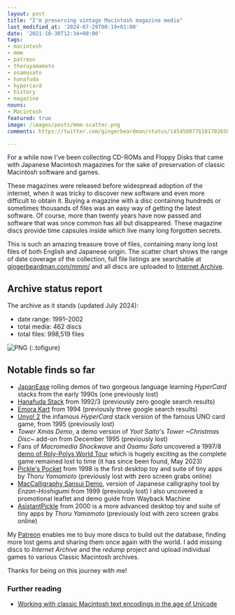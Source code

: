 ```yaml
---
layout: post
title: "I'm preserving vintage Macintosh magazine media"
last_modified_at: '2024-07-29T00:19+01:00'
date: '2021-10-30T12:34+00:00'
tags:
- macintosh
- mmm
- patreon
- thoruyamamoto
- osamusato
- hanafuda
- hypercard
- history
- magazine
nouns:
- Macintosh
featured: true
image: /images/posts/mmm-scatter.png
comments: https://twitter.com/gingerbeardman/status/1454500776181702658

---
```


For a while now I've been collecting CD-ROMs and Floppy Disks that came with Japanese Macintosh magazines for the sake of preservation of classic Macintosh software and games.

These magazines were released before widespread adoption of the internet, when it was tricky to discover new software and even more difficult to obtain it. Buying a magazine with a disc containing hundreds or sometimes thousands of files was an easy way of getting the latest software. Of course, more than twenty years have now passed and software that was once common has all but disappeared. These magazine discs provide time capsules inside which live many long forgotten secrets.

This is such an amazing treasure trove of files, containing many long lost files of both English and Japanese origin. The scatter chart shows the range of date coverage of the collection, full file listings are searchable at [gingerbeardman.com/mmm/](https://www.gingerbeardman.com/mmm/) and all discs are uploaded to [Internet Archive](https://archive.org/details/@gingerbeardman).

## Archive status report

The archive as it stands (updated July 2024):

*   date range: 1991–2002
*   total media: 462 discs
*   total files: 998,519 files

![PNG](https://cdn.gingerbeardman.com/images/posts/mmm-scatter.png "Distribution of discs by month")
{:.tofigure}

## Notable finds so far

*   [JapanEase](https://macintoshgarden.org/apps/japanease) rolling demos of two gorgeous language learning _HyperCard_ stacks from the early 1990s (one previously lost)
*   [Hanafuda Stack](/2021/10/31/hypercard-hanafuda/) from 1992/3 (previously zero google search results)
*   [Emora Kart](/2021/10/31/mouse-controlled-super-mario-kart-clone-for-classic-macintosh/) from 1994 (previously three google search results)
*   [Unyo! 2](https://macintoshgarden.org/games/unyo-2) the infamous _HyperCard_ stack version of the famous UNO card game, from 1995 (previously lost)
*   _Tower Xmas Demo_, a demo version of _Yoot Saito_'s _Tower ~Christmas Disc~_ add-on from December 1995 (previously lost)
*   Fans of _Macromedia Shockwave_ and _Osamu Sato_ uncovered a 1997/8 [demo of Roly-Polys World Tour](https://www.youtube.com/watch?v=FlMzJs8Eb8Y) which is hugely exciting as the complete game remained lost to time (it has since been found, May 2023)
*   [Pickle's Pocket](https://macintoshgarden.org/apps/pickles-pocket) from 1998 is the first desktop toy and suite of tiny apps by _Thoru Yamamoto_ (previously lost with zero screen grabs online)
*   [MacCalligraphy Sansui Demo](https://macintoshgarden.org/apps/maccalligraphy-sansui), version of Japanese calligraphy tool by _Enzan-Hoshigumi_ from 1999 (previously lost) I also uncovered a promotional leaflet and demo guide from Wayback Machine
*   [AsistantPickle](https://macintoshgarden.org/apps/asistantpickle) from 2000 is a more advanced desktop toy and suite of tiny apps by _Thoru Yamamoto_ (previously lost with zero screen grabs online)

My [Patreon](https://www.patreon.com/gingerbeardman) enables me to buy more discs to build out the database, finding more lost gems and sharing them once again with the world. I add missing discs to _Internet Archive_ and the _redump_ project and upload individual games to various Classic Macintosh archives.

Thanks for being on this journey with me!

### Further reading

* [Working with classic Macintosh text encodings in the age of Unicode](/2022/03/31/working-with-classic-macintosh-text-encodings-in-the-age-of-unicode/)